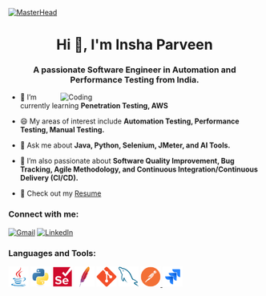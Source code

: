 [![MasterHead](https://private-user-images.githubusercontent.com/74038190/243078834-72903324-cf57-4e90-80a6-ed3c9734e0ed.gif)]()

<h1 align="center">Hi 👋, I'm Insha Parveen</h1>
<h3 align="center">A passionate Software Engineer in Automation and Performance Testing from India.</h3>

<img align="right" alt="Coding" width="400" src="https://camo.githubusercontent.com/3e38d30f04e42688871c3de0a94852b9ec3c3b767e3ec2f9740fb144e462c47f/68747470733a2f2f63646e2e6472696262626c652e636f6d2f75736572732f323730343431342f73637265656e73686f74732f373436363930332f6d656469612f62303861623537363331366264343538326665663138396634373163643965352e676966">

- 🔭 I’m currently learning **Penetration Testing, AWS**

- 😄 My areas of interest include **Automation Testing, Performance Testing, Manual Testing.**

- 💬 Ask me about **Java, Python, Selenium, JMeter, and AI Tools.**

- 🌱 I’m also passionate about **Software Quality Improvement, Bug Tracking, Agile Methodology, and Continuous Integration/Continuous Delivery (CI/CD).**

- 📄 Check out my [Resume](https://drive.google.com/file/d/1uSsAp1au5ViaNkYqyyXIrppvp7AIpPGY/view?usp=drive_link)

<h3 align="left">Connect with me:</h3>

<p align="left">
  <a href="mailto:er.inshaparveen@gmail.com"><img align="center" width="40px" src="https://img.icons8.com/fluent/48/000000/gmail.png" title="Gmail"/></a>
  <a href="https://www.linkedin.com/in/insha-parveen-bba29422b" target="blank"><img align="center" src="https://raw.githubusercontent.com/rahuldkjain/github-profile-readme-generator/master/src/images/icons/Social/linked-in-alt.svg" alt="LinkedIn" height="30" width="40" /></a>
</p>

<h3 align="left">Languages and Tools:</h3>
<p align="left">
  <a href="https://www.java.com/" target="_blank" rel="noreferrer"><img src="https://raw.githubusercontent.com/devicons/devicon/master/icons/java/java-original.svg" alt="java" width="40" height="40" /></a>
  <a href="https://www.python.org/" target="_blank" rel="noreferrer"><img src="https://raw.githubusercontent.com/devicons/devicon/master/icons/python/python-original.svg" alt="python" width="40" height="40" /></a>
  <a href="https://www.selenium.dev/" target="_blank" rel="noreferrer"><img src="https://raw.githubusercontent.com/devicons/devicon/master/icons/selenium/selenium-original.svg" alt="selenium" width="40" height="40" /></a>
  <a href="https://jmeter.apache.org/" target="_blank" rel="noreferrer"><img src="https://raw.githubusercontent.com/devicons/devicon/master/icons/apache/apache-original.svg" alt="jmeter" width="40" height="40" /></a>
  <a href="https://git-scm.com/" target="_blank" rel="noreferrer"><img src="https://raw.githubusercontent.com/devicons/devicon/master/icons/git/git-original.svg" alt="git" width="40" height="40" /></a>
  <a href="https://www.mysql.com/" target="_blank" rel="noreferrer"><img src="https://raw.githubusercontent.com/devicons/devicon/master/icons/mysql/mysql-original.svg" alt="mysql" width="40" height="40" /></a>
<a href="https://www.postman.com/" target="_blank" rel="noreferrer">
  <img src="https://raw.githubusercontent.com/devicons/devicon/master/icons/postman/postman-original.svg" alt="postman" width="40" height="40" />
</a>
<a href="https://www.atlassian.com/software/jira" target="_blank" rel="noreferrer">
  <img src="https://raw.githubusercontent.com/devicons/devicon/master/icons/jira/jira-original.svg" alt="jira" width="40" height="40" />
</a>
</p>
